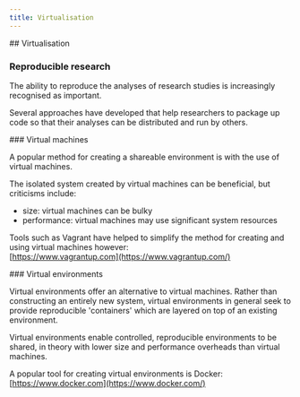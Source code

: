 ```yaml
---
title: Virtualisation
---
```


## Virtualisation

### Reproducible research

The ability to reproduce the analyses of research studies is increasingly recognised as important.

Several approaches have developed that help researchers to package up code so that their analyses can be distributed and run by others.

### Virtual machines

A popular method for creating a shareable environment is with the use of virtual machines. 

The isolated system created by virtual machines can be beneficial, but criticisms include:

- size: virtual machines can be bulky
- performance: virtual machines may use significant system resources

Tools such as Vagrant have helped to simplify the method for creating and using virtual machines however:  
[https://www.vagrantup.com](https://www.vagrantup.com/)

### Virtual environments

Virtual environments offer an alternative to virtual machines. Rather than constructing an entirely new system, virtual environments in general seek to 
provide reproducible 'containers' which are layered on top of an existing environment.

Virtual environments enable controlled, reproducible environments to be shared, in theory with lower size and performance overheads than virtual machines.

A popular tool for creating virtual environments is Docker:  
[https://www.docker.com](https://www.docker.com/)

<!-- 
https://github.com/idekerlab/cyREST/wiki/Docker-and-Data-Analysis
http://arxiv.org/pdf/1410.0846v1.pdf
-->


